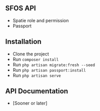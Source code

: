 ## SFOS API
- Spatie role and permission
- Passport

## Installation
- Clone the project
- Run `composer install`
- Run `php artisan migrate:fresh --seed`
- Run `php artisan passport:install`
- Run `php artisan serve`



## API Documentation
- [Sooner or later]
